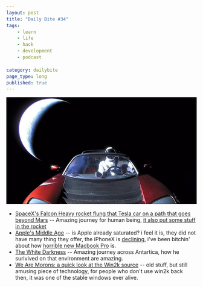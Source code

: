 ```yaml
---
layout: post
title: "Daily Bite #34"
tags: 
    - learn
    - life
    - hack
    - development
    - podcast

category: dailybite
page_type: long
published: true
---
```


![starman](/images/posts/starman_departure.jpg)

- [SpaceX's Falcon Heavy rocket flung that Tesla car on a path that goes beyond Mars](http://www.latimes.com/business/la-fi-spacex-falcon-heavy-orbit-20180207-story.html) -- Amazing journey for human being, [it also put some stuff in the rocket](https://www.theverge.com/tldr/2018/2/6/16980538/spacex-falcon-heavy-isaac-asimovs-foundation-series)
- [Apple's Middle Age](https://stratechery.com/2018/apples-middle-age/) -- is Apple already saturated? i feel it is, they did not have many thing they offer, the iPhoneX is [declining](https://www.forbes.com/sites/gordonkelly/2018/01/21/apple-iphone-x-buy-sales-specs-new-iphone-release-date/#4e89863710cb), i've been bitchin' about how [horrible new Macbook Pro](/2017/12/worst-macbookpro) is.
- [The White Darkness](https://www.newyorker.com/magazine/2018/02/12/the-white-darkness) -- Amazing journey across Antartica, how he surivived on that environment are amazing.
- [We Are Morons: a quick look at the Win2k source](http://atdt.freeshell.org/k5/story_2004_2_15_71552_7795.html) -- old stuff, but still amusing piece of technology, for people who don't use win2k back then, it was one of the stable windows ever alive.